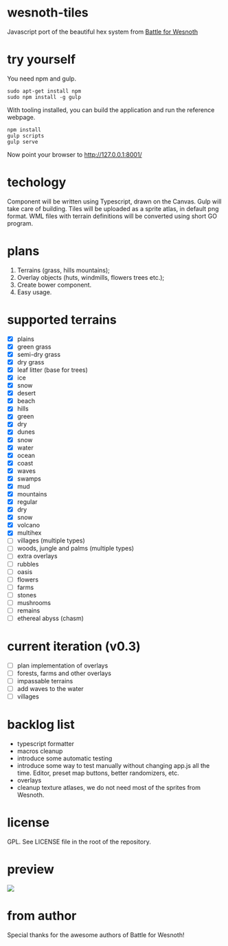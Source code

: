# wesnoth-tiles

Javascript port of the beautiful hex system from [Battle for Wesnoth](wesnoth.org)

# try yourself

You need npm and gulp. 

    sudo apt-get install npm
    sudo npm install -g gulp

With tooling installed, you can build the application and run the reference webpage.

    npm install
    gulp scripts
    gulp serve

Now point your browser to http://127.0.0.1:8001/ 

# techology

Component will be written using Typescript, drawn on the Canvas. Gulp will take care of building.
Tiles will be uploaded as a sprite atlas, in default png format. 
WML files with terrain definitions will be converted using short GO program.

# plans
1. Terrains (grass, hills mountains);
2. Overlay objects (huts, windmills, flowers trees etc.);
3. Create bower component.
4. Easy usage.

# supported terrains

- [x] plains
 - [x] green grass
 - [x] semi-dry grass
 - [x] dry grass
 - [x] leaf litter (base for trees)
 - [x] ice
 - [x] snow
 - [x] desert
 - [x] beach
- [x] hills
 - [x] green
 - [x] dry
 - [x] dunes
 - [x] snow
- [x] water
 - [x] ocean
 - [x] coast
 - [x] waves
 - [x] swamps
 - [x] mud
- [x] mountains
 - [x] regular
 - [x] dry
 - [x] snow
 - [x] volcano
 - [x] multihex
- [ ] villages (multiple types)
- [ ] woods, jungle and palms (multiple types)
- [ ] extra overlays
 -  [ ] rubbles
 -  [ ] oasis
 -  [ ] flowers
 -  [ ] farms
 -  [ ] stones
 -  [ ] mushrooms
 -  [ ] remains
- [ ] ethereal abyss (chasm)

# current iteration (v0.3)
 - [ ] plan implementation of overlays
 - [ ] forests, farms and other overlays
 - [ ] impassable terrains
 - [ ] add waves to the water
 - [ ] villages

# backlog list
 - typescript formatter
 - macros cleanup
 - introduce some automatic testing
 - introduce some way to test manually without changing app.js all the time. Editor, preset map buttons, better randomizers, etc.
 - overlays
 - cleanup texture atlases, we do not need most of the sprites from Wesnoth.

# license

GPL. See LICENSE file in the root of the repository.

# preview

![](http://i.imgur.com/bbFXNpg.jpg)

# from author

Special thanks for the awesome authors of Battle for Wesnoth!
